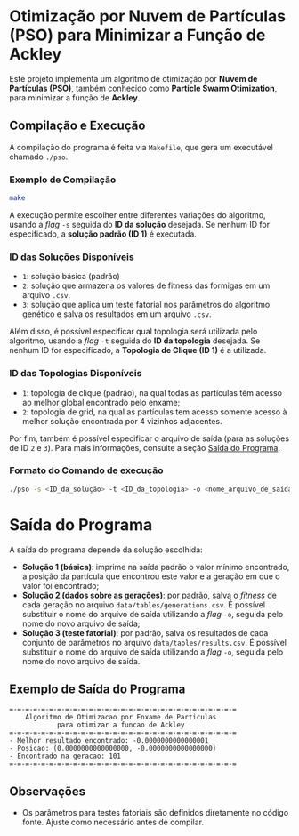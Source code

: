 # Otimização por Nuvem de Partículas (PSO) para Minimizar a Função de Ackley

Este projeto implementa um algoritmo de otimização por **Nuvem de Partículas (PSO)**, também conhecido como **Particle Swarm Otimization**, para minimizar a função de **Ackley**.

## Compilação e Execução

A compilação do programa é feita via `Makefile`, que gera um executável chamado `./pso`.

### Exemplo de Compilação
```bash
make
```

A execução permite escolher entre diferentes variações do algoritmo, usando a *flag* `-s` seguida do **ID da solução** desejada. Se nenhum ID for especificado, a **solução padrão (ID 1)** é executada.

### ID das Soluções Disponíveis
- `1`: solução básica (padrão)
- `2`: solução que armazena os valores de fitness das formigas em um arquivo `.csv`.
- `3`: solução que aplica um teste fatorial nos parâmetros do algoritmo genético e salva os resultados em um arquivo `.csv`.

Além disso, é possível especificar qual topologia será utilizada pelo algoritmo, usando a *flag* `-t` seguida do **ID da topologia** desejada. Se nenhum ID for especificado, a **Topologia de Clique (ID 1)** é a utilizada.

### ID das Topologias Disponíveis
- `1`: topologia de clique (padrão), na qual todas as partículas têm acesso ao melhor global encontrado pelo enxame;
- `2`: topologia de grid, na qual as partículas tem acesso somente acesso à melhor solução encontrada por 4 vizinhos adjacentes.

Por fim, também é possível especificar o arquivo de saída (para as soluções de ID `2` e `3`). Para mais informações, consulte a seção [Saída do Programa](#saída-do-programa).

### Formato do Comando de execução
```bash
./pso -s <ID_da_solução> -t <ID_da_topologia> -o <nome_arquivo_de_saída>
```

# Saída do Programa

A saída do programa depende da solução escolhida:
- **Solução 1 (básica)**: imprime na saída padrão o valor mínimo encontrado, a posição da partícula que encontrou este valor e a geração em que o valor foi encontrado;
- **Solução 2 (dados sobre as gerações)**: por padrão, salva o *fitness* de cada geração no arquivo `data/tables/generations.csv`. É possível substituir o nome do arquivo de saída utilizando a *flag* `-o`, seguida pelo nome do novo arquivo de saída;
- **Solução 3 (teste fatorial)**: por padrão, salva os resultados de cada conjunto de parâmetros no arquivo `data/tables/results.csv`. É possível substituir o nome do arquivo de saída utilizando a *flag* `-o`, seguida pelo nome do novo arquivo de saída.

## Exemplo de Saída do Programa
```
=-=-=-=-=-=-=-=-=-=-=-=-=-=-=-=-=-=-=-=-=-=-=-=-=-=-=-=-=
    Algoritmo de Otimizacao por Enxame de Particulas
            para otimizar a funcao de Ackley
=-=-=-=-=-=-=-=-=-=-=-=-=-=-=-=-=-=-=-=-=-=-=-=-=-=-=-=-=
- Melhor resultado encontrado: -0.0000000000000001
- Posicao: (0.0000000000000000, -0.0000000000000000)
- Encontrado na geracao: 101
=-=-=-=-=-=-=-=-=-=-=-=-=-=-=-=-=-=-=-=-=-=-=-=-=-=-=-=-=
```

## Observações
- Os parâmetros para testes fatoriais são definidos diretamente no código fonte. Ajuste como necessário antes de compilar.
